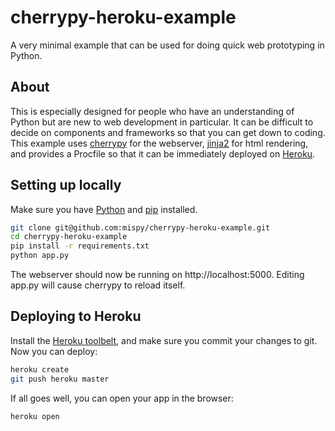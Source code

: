 # cherrypy-heroku-example

A very minimal example that can be used for doing quick web prototyping in Python. 

## About

This is especially designed for people who have an understanding of Python but are new to web development in particular. It can be difficult to decide on components and frameworks so that you can get down to coding. This example uses [cherrypy](http://www.cherrypy.org/) for the webserver, [jinja2](http://jinja.pocoo.org/docs/dev/) for html rendering, and provides a Procfile so that it can be immediately deployed on [Heroku](https://heroku.com).

## Setting up locally

Make sure you have [Python](https://www.python.org/) and [pip](https://pip.pypa.io/en/stable/installing/) installed.

```bash
git clone git@github.com:mispy/cherrypy-heroku-example.git
cd cherrypy-heroku-example
pip install -r requirements.txt
python app.py
```

The webserver should now be running on http://localhost:5000. Editing app.py will cause cherrypy to reload itself.

## Deploying to Heroku

Install the [Heroku toolbelt](https://toolbelt.heroku.com/), and make sure you commit your changes to git. Now you can deploy:

```bash
heroku create
git push heroku master
```

If all goes well, you can open your app in the browser:

```bash
heroku open
```
